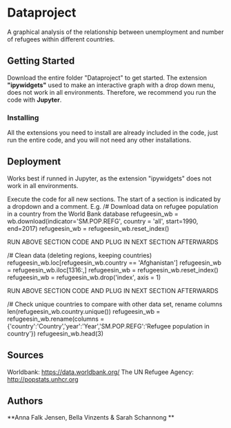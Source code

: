# Dataproject

A graphical analysis of the relationship between unemployment and number of refugees within different countries. 

## Getting Started

Download the entire folder "Dataproject" to get started. 
The extension **"ipywidgets"** used to make an interactive graph with a drop down menu, does not work in all environments. Therefore, we recommend you run the code with **Jupyter**. 


### Installing

All the extensions you need to install are already included in the code, just run the entire code, and you will not need any other installations. 


## Deployment

Works best if runned in Jupyter, as the extension "ipywidgets" does not work in all environments.

Execute the code for all new sections. The start of a section is indicated by a dropdown and a comment. 
E.g.
/# Download data on refugee population in a country from the World Bank database
refugeesin_wb = wb.download(indicator='SM.POP.REFG', country = 'all', start=1990, end=2017)
refugeesin_wb = refugeesin_wb.reset_index()

RUN ABOVE SECTION CODE 
AND PLUG IN NEXT SECTION AFTERWARDS

/# Clean data (deleting regions, keeping countries)
refugeesin_wb.loc[refugeesin_wb.country == 'Afghanistan']
refugeesin_wb = refugeesin_wb.iloc[1316:,]
refugeesin_wb = refugeesin_wb.reset_index()
refugeesin_wb = refugeesin_wb.drop('index', axis = 1)

RUN ABOVE SECTION CODE 
AND PLUG IN NEXT SECTION AFTERWARDS

/# Check unique countries to compare with other data set, rename columns
len(refugeesin_wb.country.unique())
refugeesin_wb = refugeesin_wb.rename(columns = {'country':'Country','year':'Year','SM.POP.REFG':'Refugee population in country'})
refugeesin_wb.head(3)


## Sources
Worldbank: https://data.worldbank.org/
The UN Refugee Agency: http://popstats.unhcr.org

## Authors

**Anna Falk Jensen, Bella Vinzents & Sarah Schannong **

